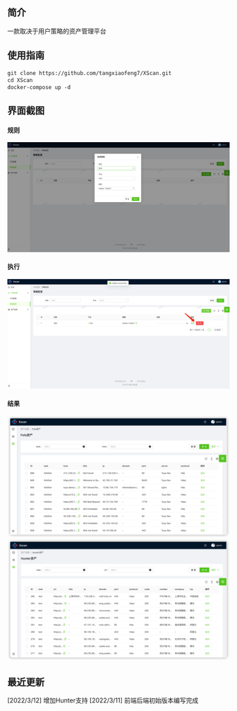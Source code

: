 ## 简介
一款取决于用户策略的资产管理平台

## 使用指南
```
git clone https://github.com/tangxiaofeng7/XScan.git
cd XScan
docker-compose up -d
```

## 界面截图
#### 规则
![img.png](images/rule.png)
#### 执行
![img.png](images/excute.png)
#### 结果
![img.png](images/fofalist.png)
![img.png](images/hunterlist.png)


## 最近更新

[2022/3/12] 增加Hunter支持
[2022/3/11] 前端后端初始版本编写完成